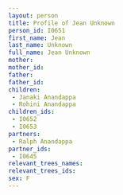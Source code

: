 ```yaml
---
layout: person
title: Profile of Jean Unknown
person_id: I0651
first_name: Jean
last_name: Unknown
full_name: Jean Unknown
mother: 
mother_id: 
father: 
father_id: 
children:
 - Janaki Anandappa
 - Rohini Anandappa
children_ids:
 - I0652
 - I0653
partners:
 - Ralph Anandappa
partner_ids:
 - I0645
relevant_trees_names:
relevant_trees_ids:
sex: F
---
```


